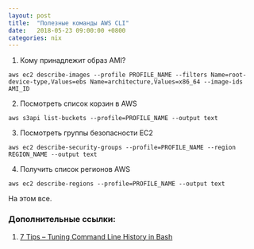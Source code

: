 ```yaml
---
layout: post
title:  "Полезные команды AWS CLI"
date:   2018-05-23 09:00:00 +0800
categories: nix 
---
```


1. Кому принадлежит образ AMI?
```
aws ec2 describe-images --profile PROFILE_NAME --filters Name=root-device-type,Values=ebs Name=architecture,Values=x86_64 --image-ids AMI_ID
```
2. Посмотреть список корзин в AWS
```
aws s3api list-buckets --profile=PROFILE_NAME --output text
```
3. Посмотреть группы безопасности EC2
```
aws ec2 describe-security-groups --profile=PROFILE_NAME --region REGION_NAME --output text
```
4. Получить список регионов AWS
```
aws ec2 describe-regions --profile=PROFILE_NAME --output text
```

На этом все.

### Дополнительные ссылки:
1. [7 Tips – Tuning Command Line History in Bash](https://www.shellhacks.com/tune-command-line-history-bash/)

